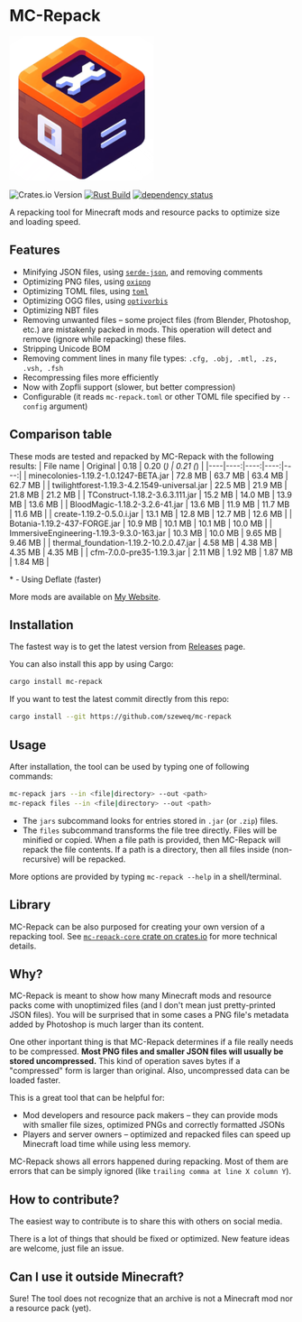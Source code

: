 # MC-Repack
![Logo](https://raw.githubusercontent.com/szeweq/mc-repack/master/mc-repack-logo.png)

![Crates.io Version](https://img.shields.io/crates/v/mc-repack)
[![Rust Build](https://github.com/szeweq/mc-repack/actions/workflows/rust-build.yml/badge.svg)](https://github.com/szeweq/mc-repack/actions/workflows/rust-build.yml)
[![dependency status](https://deps.rs/repo/github/szeweq/mc-repack/status.svg)](https://deps.rs/repo/github/szeweq/mc-repack)

A repacking tool for Minecraft mods and resource packs to optimize size and loading speed.

## Features
- Minifying JSON files, using [`serde-json`](https://crates.io/crates/serde-json), and removing comments
- Optimizing PNG files, using [`oxipng`](https://crates.io/crates/oxipng)
- Optimizing TOML files, using [`toml`](https://crates.io/crates/toml)
- Optimizing OGG files, using [`optivorbis`](https://crates.io/crates/optivorbis)
- Optimizing NBT files
- Removing unwanted files – some project files (from Blender, Photoshop, etc.) are mistakenly packed in mods. This operation will detect and remove (ignore while repacking) these files.
- Stripping Unicode BOM
- Removing comment lines in many file types: `.cfg, .obj, .mtl, .zs, .vsh, .fsh`
- Recompressing files more efficiently
- Now with Zopfli support (slower, but better compression)
- Configurable (it reads `mc-repack.toml` or other TOML file specified by `--config` argument)

## Comparison table
These mods are tested and repacked by MC-Repack with the following results:
| File name | Original | 0.18 | 0.20 (*) | 0.21 (*) |
|----|----:|----:|----:|----:|
| minecolonies-1.19.2-1.0.1247-BETA.jar | 72.8 MB | 63.7 MB | 63.4 MB | 62.7 MB |
| twilightforest-1.19.3-4.2.1549-universal.jar | 22.5 MB | 21.9 MB | 21.8 MB | 21.2 MB |
| TConstruct-1.18.2-3.6.3.111.jar | 15.2 MB | 14.0 MB | 13.9 MB | 13.6 MB |
| BloodMagic-1.18.2-3.2.6-41.jar | 13.6 MB | 11.9 MB | 11.7 MB | 11.6 MB |
| create-1.19.2-0.5.0.i.jar | 13.1 MB | 12.8 MB | 12.7 MB | 12.6 MB |
| Botania-1.19.2-437-FORGE.jar | 10.9 MB | 10.1 MB | 10.1 MB | 10.0 MB |
| ImmersiveEngineering-1.19.3-9.3.0-163.jar | 10.3 MB | 10.0 MB | 9.65 MB | 9.46 MB |
| thermal_foundation-1.19.2-10.2.0.47.jar | 4.58 MB | 4.38 MB | 4.35 MB | 4.35 MB |
| cfm-7.0.0-pre35-1.19.3.jar | 2.11 MB | 1.92 MB | 1.87 MB | 1.84 MB |

\* - Using Deflate (faster)

More mods are available on [My Website](https://szeweq.xyz/mc-repack/mods).

## Installation
The fastest way is to get the latest version from [Releases](https://github.com/szeweq/mc-repack/releases/latest) page.

You can also install this app by using Cargo:
```sh
cargo install mc-repack
```

If you want to test the latest commit directly from this repo:
```sh
cargo install --git https://github.com/szeweq/mc-repack
```

## Usage
After installation, the tool can be used by typing one of following commands:
```sh
mc-repack jars --in <file|directory> --out <path>
mc-repack files --in <file|directory> --out <path>
```
- The `jars` subcommand looks for entries stored in `.jar` (or `.zip`) files.
- The `files` subcommand transforms the file tree directly. Files will be minified or copied.
When a file path is provided, then MC-Repack will repack the file contents. If a path is a directory, then all files inside (non-recursive) will be repacked.

More options are provided by typing `mc-repack --help` in a shell/terminal.

## Library
MC-Repack can be also purposed for creating your own version of a repacking tool. See [`mc-repack-core` crate on crates.io](https://crates.io/crates/mc-repack-core) for more technical details.

## Why?
MC-Repack is meant to show how many Minecraft mods and resource packs come with unoptimized files (and I don't mean just pretty-printed JSON files). You will be surprised that in some cases a PNG file's metadata added by Photoshop is much larger than its content.

One other inportant thing is that MC-Repack determines if a file really needs to be compressed. **Most PNG files and smaller JSON files will usually be stored uncompressed.** This kind of operation saves bytes if a "compressed" form is larger than original. Also, uncompressed data can be loaded faster.

This is a great tool that can be helpful for:
- Mod developers and resource pack makers – they can provide mods with smaller file sizes, optimized PNGs and correctly formatted JSONs
- Players and server owners – optimized and repacked files can speed up Minecraft load time while using less memory.

MC-Repack shows all errors happened during repacking. Most of them are errors that can be simply ignored (like `trailing comma at line X column Y`).

## How to contribute?
The easiest way to contribute is to share this with others on social media.

There is a lot of things that should be fixed or optimized. New feature ideas are welcome, just file an issue.

## Can I use it outside Minecraft?
Sure! The tool does not recognize that an archive is not a Minecraft mod nor a resource pack (yet).

